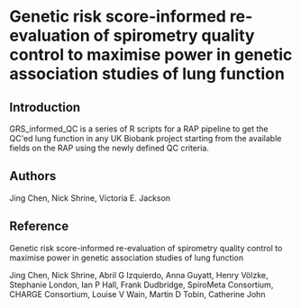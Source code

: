 # Genetic risk score-informed re-evaluation of spirometry quality control to maximise power in genetic association studies of lung function
<h2> Introduction </h2>

GRS_informed_QC is a series of R scripts for a RAP pipeline to get the QC'ed lung function in any UK Biobank project starting from the available fields on the RAP using the newly defined QC criteria.

<h2> Authors </h2>
Jing Chen, Nick Shrine,  Victoria E. Jackson

<h2> Reference </h2>
Genetic risk score-informed re-evaluation of spirometry quality control to maximise power in genetic association studies of lung function

Jing Chen, Nick Shrine, Abril G Izquierdo, Anna Guyatt, Henry Völzke, Stephanie London, Ian P Hall, Frank Dudbridge, SpiroMeta Consortium, CHARGE Consortium, Louise V Wain, Martin D Tobin, Catherine John	

